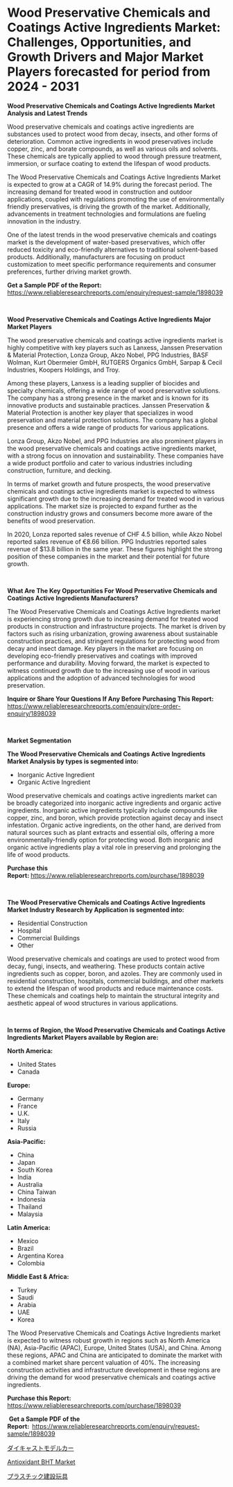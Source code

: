 <p><h1>Wood Preservative Chemicals and Coatings Active Ingredients Market: Challenges, Opportunities, and Growth Drivers and Major Market Players forecasted for period from 2024 - 2031</h1></p><p><strong>Wood Preservative Chemicals and Coatings Active Ingredients Market Analysis and Latest Trends</strong></p>
<p><p>Wood preservative chemicals and coatings active ingredients are substances used to protect wood from decay, insects, and other forms of deterioration. Common active ingredients in wood preservatives include copper, zinc, and borate compounds, as well as various oils and solvents. These chemicals are typically applied to wood through pressure treatment, immersion, or surface coating to extend the lifespan of wood products.</p><p>The Wood Preservative Chemicals and Coatings Active Ingredients Market is expected to grow at a CAGR of 14.9% during the forecast period. The increasing demand for treated wood in construction and outdoor applications, coupled with regulations promoting the use of environmentally friendly preservatives, is driving the growth of the market. Additionally, advancements in treatment technologies and formulations are fueling innovation in the industry.</p><p>One of the latest trends in the wood preservative chemicals and coatings market is the development of water-based preservatives, which offer reduced toxicity and eco-friendly alternatives to traditional solvent-based products. Additionally, manufacturers are focusing on product customization to meet specific performance requirements and consumer preferences, further driving market growth.</p></p>
<p><strong>Get a Sample PDF of the Report:&nbsp;</strong> <a href="https://www.reliableresearchreports.com/enquiry/request-sample/1898039">https://www.reliableresearchreports.com/enquiry/request-sample/1898039</a></p>
<p>&nbsp;</p>
<p><strong>Wood Preservative Chemicals and Coatings Active Ingredients Major Market Players</strong></p>
<p><p>The wood preservative chemicals and coatings active ingredients market is highly competitive with key players such as Lanxess, Janssen Preservation & Material Protection, Lonza Group, Akzo Nobel, PPG Industries, BASF Wolman, Kurt Obermeier GmbH, RUTGERS Organics GmbH, Sarpap & Cecil Industries, Koopers Holdings, and Troy.</p><p>Among these players, Lanxess is a leading supplier of biocides and specialty chemicals, offering a wide range of wood preservative solutions. The company has a strong presence in the market and is known for its innovative products and sustainable practices. Janssen Preservation & Material Protection is another key player that specializes in wood preservation and material protection solutions. The company has a global presence and offers a wide range of products for various applications.</p><p>Lonza Group, Akzo Nobel, and PPG Industries are also prominent players in the wood preservative chemicals and coatings active ingredients market, with a strong focus on innovation and sustainability. These companies have a wide product portfolio and cater to various industries including construction, furniture, and decking.</p><p>In terms of market growth and future prospects, the wood preservative chemicals and coatings active ingredients market is expected to witness significant growth due to the increasing demand for treated wood in various applications. The market size is projected to expand further as the construction industry grows and consumers become more aware of the benefits of wood preservation.</p><p>In 2020, Lonza reported sales revenue of CHF 4.5 billion, while Akzo Nobel reported sales revenue of €8.66 billion. PPG Industries reported sales revenue of $13.8 billion in the same year. These figures highlight the strong position of these companies in the market and their potential for future growth.</p></p>
<p>&nbsp;</p>
<p><strong>What Are The Key Opportunities For Wood Preservative Chemicals and Coatings Active Ingredients Manufacturers?</strong></p>
<p><p>The Wood Preservative Chemicals and Coatings Active Ingredients market is experiencing strong growth due to increasing demand for treated wood products in construction and infrastructure projects. The market is driven by factors such as rising urbanization, growing awareness about sustainable construction practices, and stringent regulations for protecting wood from decay and insect damage. Key players in the market are focusing on developing eco-friendly preservatives and coatings with improved performance and durability. Moving forward, the market is expected to witness continued growth due to the increasing use of wood in various applications and the adoption of advanced technologies for wood preservation.</p></p>
<p><strong>Inquire or Share Your Questions If Any Before Purchasing This Report:</strong> <a href="https://www.reliableresearchreports.com/enquiry/pre-order-enquiry/1898039">https://www.reliableresearchreports.com/enquiry/pre-order-enquiry/1898039</a></p>
<p>&nbsp;</p>
<p><strong>Market Segmentation</strong></p>
<p><strong>The Wood Preservative Chemicals and Coatings Active Ingredients Market Analysis by types is segmented into:</strong></p>
<p><ul><li>Inorganic Active Ingredient</li><li>Organic Active Ingredient</li></ul></p>
<p><p>Wood preservative chemicals and coatings active ingredients market can be broadly categorized into inorganic active ingredients and organic active ingredients. Inorganic active ingredients typically include compounds like copper, zinc, and boron, which provide protection against decay and insect infestation. Organic active ingredients, on the other hand, are derived from natural sources such as plant extracts and essential oils, offering a more environmentally-friendly option for protecting wood. Both inorganic and organic active ingredients play a vital role in preserving and prolonging the life of wood products.</p></p>
<p><strong>Purchase this Report:&nbsp;</strong><a href="https://www.reliableresearchreports.com/purchase/1898039">https://www.reliableresearchreports.com/purchase/1898039</a></p>
<p>&nbsp;</p>
<p><strong>The Wood Preservative Chemicals and Coatings Active Ingredients Market Industry Research by Application is segmented into:</strong></p>
<p><ul><li>Residential Construction</li><li>Hospital</li><li>Commercial Buildings</li><li>Other</li></ul></p>
<p><p>Wood preservative chemicals and coatings are used to protect wood from decay, fungi, insects, and weathering. These products contain active ingredients such as copper, boron, and azoles. They are commonly used in residential construction, hospitals, commercial buildings, and other markets to extend the lifespan of wood products and reduce maintenance costs. These chemicals and coatings help to maintain the structural integrity and aesthetic appeal of wood structures in various applications.</p></p>
<p>&nbsp;</p>
<p><strong>In terms of Region, the Wood Preservative Chemicals and Coatings Active Ingredients Market Players available by Region are:</strong></p>
<p>
    <p> <strong> North America: </strong>
        <ul>
            <li>United States</li>
            <li>Canada</li>
        </ul>
        </p> 
    <p> <strong> Europe: </strong>
        <ul>
            <li>Germany</li>
            <li>France</li>
            <li>U.K.</li>
            <li>Italy</li>
            <li>Russia</li>
        </ul>
        </p> 
    <p> <strong> Asia-Pacific: </strong>
        <ul>
            <li>China</li>
            <li>Japan</li>
            <li>South Korea</li>
            <li>India</li>
            <li>Australia</li>
            <li>China Taiwan</li>
            <li>Indonesia</li>
            <li>Thailand</li>
            <li>Malaysia</li>
        </ul>
        </p> 
    <p> <strong> Latin America: </strong>
        <ul>
            <li>Mexico</li>
            <li>Brazil</li>
            <li>Argentina Korea</li>
            <li>Colombia</li>
        </ul>
        </p> 
    <p> <strong> Middle East & Africa: </strong>
        <ul>
            <li>Turkey</li>
            <li>Saudi</li>
            <li>Arabia</li>
            <li>UAE</li>
            <li>Korea</li>
        </ul>
    </p>
    </p>
<p><p>The Wood Preservative Chemicals and Coatings Active Ingredients market is expected to witness robust growth in regions such as North America (NA), Asia-Pacific (APAC), Europe, United States (USA), and China. Among these regions, APAC and China are anticipated to dominate the market with a combined market share percent valuation of 40%. The increasing construction activities and infrastructure development in these regions are driving the demand for wood preservative chemicals and coatings active ingredients.</p></p>
<p><strong>Purchase this Report: </strong><a href="https://www.reliableresearchreports.com/purchase/1898039">https://www.reliableresearchreports.com/purchase/1898039</a></p>
<p>&nbsp;<strong>Get a Sample PDF of the Report:&nbsp;&nbsp;</strong><a href="https://www.reliableresearchreports.com/enquiry/request-sample/1898039">https://www.reliableresearchreports.com/enquiry/request-sample/1898039</a></p>
<p><strong></strong></p>
<p><p><a href="https://medium.com/@abdielkilback/%E3%83%80%E3%82%A4%E3%82%AD%E3%83%A3%E3%82%B9%E3%83%88%E3%83%A2%E3%83%87%E3%83%AB%E3%82%AB%E3%83%BC%E5%B8%82%E5%A0%B4%E3%81%AE%E5%B1%95%E6%9C%9B-%E6%A5%AD%E7%95%8C%E6%A6%82%E8%A6%81%E3%81%A8%E4%BA%88%E6%B8%AC-2024%E5%B9%B4%E3%81%8B%E3%82%892031%E5%B9%B4-7aa17978794e">ダイキャストモデルカー</a></p><p><a href="https://github.com/nancykennedykellievqfqt2/Market-Research-Report-List-1/blob/main/antioxidant-bht-market.md">Antioxidant BHT Market</a></p><p><a href="https://medium.com/@abdielkilback/%E3%83%97%E3%83%A9%E3%82%B9%E3%83%81%E3%83%83%E3%82%AF%E8%A3%BD%E3%81%AE%E5%BB%BA%E8%A8%AD%E7%8E%A9%E5%85%B7%E5%B8%82%E5%A0%B4%E5%88%86%E6%9E%90-%E3%81%9D%E3%81%AEcagr-%E5%B8%82%E5%A0%B4%E3%82%BB%E3%82%B0%E3%83%A1%E3%83%B3%E3%83%86%E3%83%BC%E3%82%B7%E3%83%A7%E3%83%B3%E3%81%8A%E3%82%88%E3%81%B3%E3%82%B0%E3%83%AD%E3%83%BC%E3%83%90%E3%83%AB%E7%94%A3%E6%A5%AD%E6%A6%82%E8%A6%81-454bb5048c52">プラスチック建設玩具</a></p></p>